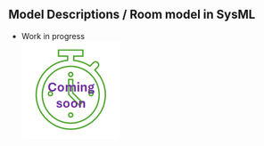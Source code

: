## Model Descriptions / Room model in SysML

* Work in progress  
![work in progress](../../images/comingSoon.png "work in progress")
